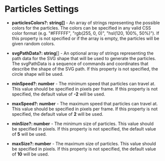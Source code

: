# Particles Settings

- **particlesColors?: string[]** - An array of strings representing the possible colors for the particles. The colors can be specified in any valid CSS color format (e.g. "#FFFFFF", "rgb(255, 0, 0)", "hsl(120, 100%, 50%)"). If this property is not specified or if the array is empty, the particles will be given random colors.

- **svgPathData?: string**[] - An optional array of strings representing the path data for the SVG shape that will be used to generate the particles. The svgPathData is a sequence of commands and coordinates that describe the shape of the SVG path. If this property is not specified, the circle shape will be used.

- **minSpeed?: number** - The minimum speed that particles can travel at. This value should be specified in pixels per frame. If this property is not specified, the default value of **-2** will be used.

- **maxSpeed?: number** - The maximum speed that particles can travel at. This value should be specified in pixels per frame. If this property is not specified, the default value of **2** will be used.

- **minSize?: number** - The minimum size of particles. This value should be specified in pixels. If this property is not specified, the default value of **5** will be used.

- **maxSize?: number** - The maximum size of particles. This value should be specified in pixels. If this property is not specified, the default value of **10** will be used.


